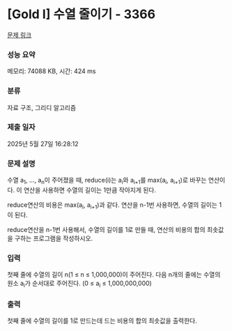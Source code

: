 # [Gold I] 수열 줄이기 - 3366 

[문제 링크](https://www.acmicpc.net/problem/3366) 

### 성능 요약

메모리: 74088 KB, 시간: 424 ms

### 분류

자료 구조, 그리디 알고리즘

### 제출 일자

2025년 5월 27일 16:28:12

### 문제 설명

<p>
	수열 a<sub>1</sub>, ..., a<sub>n</sub>이 주어졌을 때, reduce(i)는 a<sub>i</sub>와 a<sub>i+1</sub>를 max(a<sub>i</sub>, a<sub>i+1</sub>)로 바꾸는 연산이다. 이 연산을 사용하면 수열의 길이는 1만큼 작아지게 된다.</p>

<p>
	reduce연산의 비용은 max(a<sub>i</sub>, a<sub>i+1</sub>)과 같다. 연산을 n-1번 사용하면, 수열의 길이는 1이 된다.</p>

<p>
	reduce연산을 n-1번 사용해서, 수열의 길이를 1로 만들 때, 연산의 비용의 합의 최솟값을 구하는 프로그램을 작성하시오.</p>

### 입력 

 <p>
	첫째 줄에 수열의 길이 n(1 ≤ n ≤ 1,000,000)이 주어진다. 다음 n개의 줄에는 수열의 원소 a<sub>i</sub>가 순서대로 주어진다. (0 ≤ a<sub>i</sub> ≤ 1,000,000,000)</p>

### 출력 

 <p>
	첫째 줄에 수열의 길이를 1로 만드는데 드는 비용의 합의 최솟값을 출력한다.</p>


